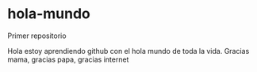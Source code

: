 # hola-mundo
Primer repositorio

Hola estoy aprendiendo github con el hola mundo de toda la vida. Gracias mama, gracias papa, gracias internet
